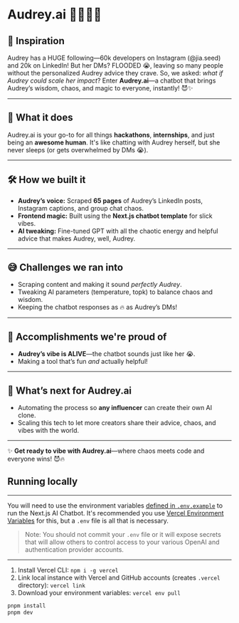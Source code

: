 # Audrey.ai 🤖✨😭🔥

## 🚀 **Inspiration**
Audrey has a HUGE following—60k developers on Instagram (@jia.seed) and 20k on LinkedIn! But her DMs? FLOODED 😭, leaving so many people without the personalized Audrey advice they crave. So, we asked: *what if Audrey could scale her impact*? Enter **Audrey.ai**—a chatbot that brings Audrey’s wisdom, chaos, and magic to everyone, instantly! 😈✨  

---

## 🤔 **What it does**
Audrey.ai is your go-to for all things **hackathons**, **internships**, and just being an **awesome human**. It's like chatting with Audrey herself, but she never sleeps (or gets overwhelmed by DMs 😭).  

---

## 🛠️ **How we built it**
- **Audrey’s voice:** Scraped **65 pages** of Audrey’s LinkedIn posts, Instagram captions, and group chat chaos.  
- **Frontend magic:** Built using the **Next.js chatbot template** for slick vibes.  
- **AI tweaking:** Fine-tuned GPT with all the chaotic energy and helpful advice that makes Audrey, well, Audrey.  

---

## 😅 **Challenges we ran into**
- Scraping content and making it sound *perfectly Audrey*.  
- Tweaking AI parameters (temperature, topk) to balance chaos and wisdom.  
- Keeping the chatbot responses as 🔥 as Audrey’s DMs!  

---

## 🎉 **Accomplishments we're proud of**
- **Audrey’s vibe is ALIVE**—the chatbot sounds just like her 😭.  
- Making a tool that’s fun *and* actually helpful!  

---

## 🔮 **What’s next for Audrey.ai**
- Automating the process so **any influencer** can create their own AI clone.  
- Scaling this tech to let more creators share their advice, chaos, and vibes with the world.  

---

✨ **Get ready to vibe with Audrey.ai**—where chaos meets code and everyone wins! 😈🔥

## Running locally
---

You will need to use the environment variables [defined in `.env.example`](.env.example) to run the Next.js AI Chatbot. It's recommended you use [Vercel Environment Variables](https://vercel.com/docs/projects/environment-variables) for this, but a `.env` file is all that is necessary.

> Note: You should not commit your `.env` file or it will expose secrets that will allow others to control access to your various OpenAI and authentication provider accounts.
---

1. Install Vercel CLI: `npm i -g vercel`
2. Link local instance with Vercel and GitHub accounts (creates `.vercel` directory): `vercel link`
3. Download your environment variables: `vercel env pull`
```bash
pnpm install
pnpm dev
```

